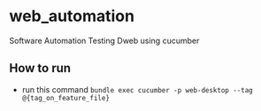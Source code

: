 # web_automation
Software Automation Testing Dweb using cucumber

## How to run
- run this command ```bundle exec cucumber -p web-desktop --tag @{tag_on_feature_file}```


